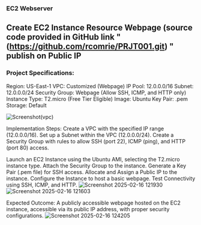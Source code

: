 ### EC2 Webserver 

## Create EC2 Instance Resource Webpage (source code provided in GitHub link "(https://github.com/rcomrie/PRJT001.git) " publish on Public IP


### Project Specifications:
Region: US-East-1
VPC: Customized (Webpage)
IP Pool: 12.0.0.0/16
Subnet: 12.0.0.0/24
Security Group: Webpage (Allow SSH, ICMP, and HTTP only)
Instance Type: T2.micro (Free Tier Eligible)
Image: Ubuntu
Key Pair: .pem
Storage: Default

![Screenshot(vpc)](https://github.com/user-attachments/assets/ad56287a-b554-4fb5-b536-8b9da0f745e5)


Implementation Steps:
Create a VPC with the specified IP range (12.0.0.0/16).
Set up a Subnet within the VPC (12.0.0.0/24).
Create a Security Group with rules to allow SSH (port 22), ICMP (ping), and HTTP (port 80) access.



Launch an EC2 Instance using the Ubuntu AMI, selecting the T2.micro instance type.
Attach the Security Group to the instance.
Generate a Key Pair (.pem file) for SSH access.
Allocate and Assign a Public IP to the instance.
Configure the Instance to host a basic webpage.
Test Connectivity using SSH, ICMP, and HTTP.
![Screenshot 2025-02-16 121930](https://github.com/user-attachments/assets/e9c63d8a-2219-4a39-85ea-21e7a846e8e2)
![Screenshot 2025-02-16 121603](https://github.com/user-attachments/assets/fe3f8ebf-5c3a-4d27-b740-37d2799b4f95)

Expected Outcome:
A publicly accessible webpage hosted on the EC2 instance, accessible via its public IP address, with proper security configurations.
![Screenshot 2025-02-16 124205](https://github.com/user-attachments/assets/a1950e85-ae23-45c3-af53-36d05a918b5f)

